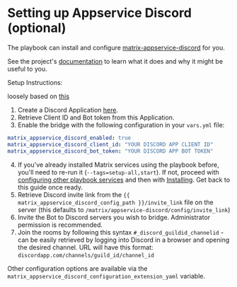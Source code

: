 # Setting up Appservice Discord (optional)

The playbook can install and configure [matrix-appservice-discord](https://github.com/Half-Shot/matrix-appservice-discord) for you.

See the project's [documentation](https://github.com/Half-Shot/matrix-appservice-discord/blob/master/README.md) to learn what it does and why it might be useful to you.

Setup Instructions:

loosely based on [this](https://github.com/Half-Shot/matrix-appservice-discord#setting-up)

1. Create a Discord Application [here](https://discordapp.com/developers/applications/me/create).
2. Retrieve Client ID and Bot token from this Application.
3. Enable the bridge with the following configuration in your `vars.yml` file:

```yaml
matrix_appservice_discord_enabled: true
matrix_appservice_discord_client_id: "YOUR DISCORD APP CLIENT ID"
matrix_appservice_discord_bot_token: "YOUR DISCORD APP BOT TOKEN"
```

4. If you've already installed Matrix services using the playbook before, you'll need to re-run it (`--tags=setup-all,start`). If not, proceed with [configuring other playbook services](configuring-playbook.md) and then with [Installing](installing.md). Get back to this guide once ready.
5. Retrieve Discord invite link from the `{{ matrix_appservice_discord_config_path }}/invite_link` file on the server (this defaults to `/matrix/appservice-discord/config/invite_link`)
6. Invite the Bot to Discord servers you wish to bridge. Administrator permission is recommended.
7. Join the rooms by following this syntax `#_discord_guildid_channelid` - can be easily retrieved by logging into Discord in a browser and opening the desired channel. URL will have this format: `discordapp.com/channels/guild_id/channel_id`

Other configuration options are available via the `matrix_appservice_discord_configuration_extension_yaml` variable.
